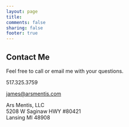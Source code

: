 ```yaml
---
layout: page
title:
comments: false
sharing: false
footer: true
---
```


Contact Me
----------

Feel free to call or email me with your questions.

517.325.3759

james@arsmentis.com

Ars Mentis, LLC    
5208 W Saginaw HWY #80421    
Lansing MI 48908